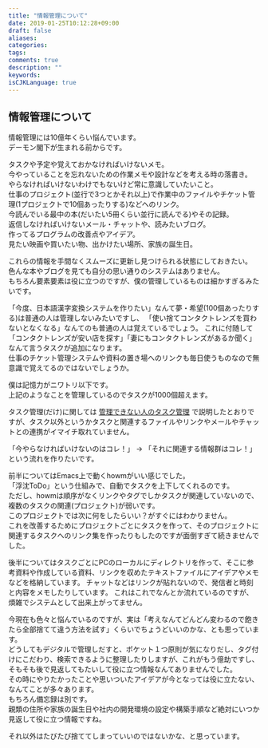 ```yaml
---
title: "情報管理について"
date: 2019-01-25T10:12:28+09:00
draft: false
aliases:
categories:
tags:
comments: true
description: ""
keywords:
isCJKLanguage: true
---
```


## 情報管理について

情報管理には10億年くらい悩んでいます。  
デーモン閣下が生まれる前からです。

タスクや予定や覚えておかなければいけないメモ。  
今やっていることを忘れないための作業メモや設計などを考える時の落書き。  
やらなければいけないわけでもないけど常に意識していたいこと。  
仕事のプロジェクト(並行で3つとかそれ以上)で作業中のファイルやチケット管理(1プロジェクトで10個あったりする)などへのリンク。  
今読んでいる最中の本(だいたい5冊くらい並行に読んでる)やその記録。  
返信しなければいけないメール・チャットや、読みたいブログ。  
作ってるプログラムの改善点やアイデア。  
見たい映画や買いたい物、出かけたい場所、家族の誕生日。  

これらの情報を手間なくスムーズに更新し見つけられる状態にしておきたい。  
色んな本やブログを見ても自分の思い通りのシステムはありません。  
もちろん要素要素は役に立つのですが、僕の管理しているものは細かすぎるみたいです。  

「今度、日本語漢字変換システムを作りたい」なんて夢・希望(100個あったりする)は普通の人は管理しないみたいですし、
「使い捨てコンタクトレンズを買わないとなくなる」なんてのも普通の人は覚えているでしょう。
これに付随して「コンタクトレンズが安い店を探す」「妻にもコンタクトレンズがあるか聞く」なんて言うタスクが追加になります。  
仕事のチケット管理システムや資料の置き場へのリンクも毎日使うものなので無意識で覚えてるのではないでしょうか。

僕は記憶力がニワトリ以下です。  
上記のようなことを管理しているのでタスクが1000個超えます。

タスク管理(だけ)に関しては [管理できない人のタスク管理](http://marony.github.io/post/post_20181228154039/) で説明したとおりですが、タスク以外というかタスクと関連するファイルやリンクやメールやチャットとの連携がイマイチ取れていません。  

「今やらなければいけないのはコレ！」 → 「それに関連する情報群はコレ！」という流れを作りたいです。

前半についてはEmacs上で動くhowmがいい感じでした。  
「浮沈ToDo」という仕組みで、自動でタスクを上下してくれるのです。  
ただし、howmは順序がなくリンクやタグでしかタスクが関連していないので、複数のタスクの関連(プロジェクト)が弱いです。  
このプロジェクトでは次に何をしたらいい？がすぐにはわかりません。  
これを改善するためにプロジェクトごとにタスクを作って、そのプロジェクトに関連するタスクへのリンク集を作ったりもしたのですが面倒すぎて続きませんでした。

後半についてはタスクごとにPCのローカルにディレクトリを作って、そこに参考資料や作成している資料、リンクを収めたテキストファイルにアイデアやメモなどを格納しています。
チャットなどはリンクが貼れないので、発信者と時刻と内容をメモしたりしています。
これはこれでなんとか流れているのですが、煩雑でシステムとして出来上がってません。

今現在も色々と悩んでいるのですが、実は「考えなんてどんどん変わるので飽きたら全部捨てて違う方法を試す」くらいでちょうどいいのかな、とも思っています。  
どうしてもデジタルで管理しだすと、ポケット１つ原則が気になりだし、タグ付けにこだわり、検索できるように整理したりしますが、これがもう億劫ですし、そもそも後で見返してもたいして役に立つ情報なんてありませんでした。  
その時にやりたかったことや思いついたアイデアが今となっては役に立たない、なんてことが多々あります。  
もちろん備忘録は別です。  
親類の住所や家族の誕生日や社内の開発環境の設定や構築手順など絶対にいつか見返して役に立つ情報ですね。

それ以外はたびたび捨ててしまっていいのではないかな、と思っています。
